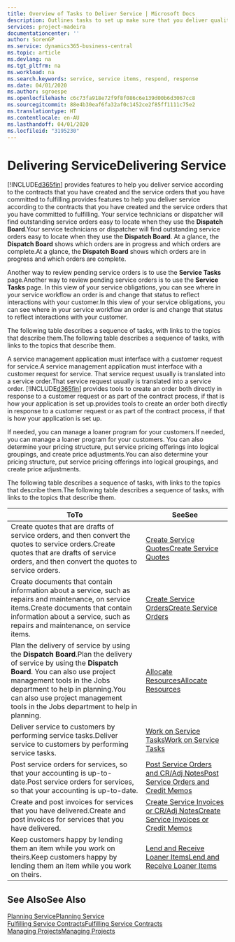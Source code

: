 ```yaml
---
title: Overview of Tasks to Deliver Service | Microsoft Docs
description: Outlines tasks to set up make sure that you deliver quality service and live up to agreements with customers.
services: project-madeira
documentationcenter: ''
author: SorenGP
ms.service: dynamics365-business-central
ms.topic: article
ms.devlang: na
ms.tgt_pltfrm: na
ms.workload: na
ms.search.keywords: service, service items, respond, response
ms.date: 04/01/2020
ms.author: sgroespe
ms.openlocfilehash: c6c73fa918e72f9f8f086c6e139d00b6d3067cc8
ms.sourcegitcommit: 88e4b30eaf6fa32af0c1452ce2f85ff1111c75e2
ms.translationtype: HT
ms.contentlocale: en-AU
ms.lasthandoff: 04/01/2020
ms.locfileid: "3195230"
---
```

# <a name="delivering-service"></a><span data-ttu-id="bd9b6-103">Delivering Service</span><span class="sxs-lookup"><span data-stu-id="bd9b6-103">Delivering Service</span></span>
[!INCLUDE[d365fin](includes/d365fin_md.md)] <span data-ttu-id="bd9b6-104">provides features to help you deliver service according to the contracts that you have created and the service orders that you have committed to fulfilling.</span><span class="sxs-lookup"><span data-stu-id="bd9b6-104">provides features to help you deliver service according to the contracts that you have created and the service orders that you have committed to fulfilling.</span></span> <span data-ttu-id="bd9b6-105">Your service technicians or dispatcher will find outstanding service orders easy to locate when they use the **Dispatch Board**.</span><span class="sxs-lookup"><span data-stu-id="bd9b6-105">Your service technicians or dispatcher will find outstanding service orders easy to locate when they use the **Dispatch Board**.</span></span> <span data-ttu-id="bd9b6-106">At a glance, the **Dispatch Board** shows which orders are in progress and which orders are complete.</span><span class="sxs-lookup"><span data-stu-id="bd9b6-106">At a glance, the **Dispatch Board** shows which orders are in progress and which orders are complete.</span></span>  
  
<span data-ttu-id="bd9b6-107">Another way to review pending service orders is to use the **Service Tasks** page.</span><span class="sxs-lookup"><span data-stu-id="bd9b6-107">Another way to review pending service orders is to use the **Service Tasks** page.</span></span> <span data-ttu-id="bd9b6-108">In this view of your service obligations, you can see where in your service workflow an order is and change that status to reflect interactions with your customer.</span><span class="sxs-lookup"><span data-stu-id="bd9b6-108">In this view of your service obligations, you can see where in your service workflow an order is and change that status to reflect interactions with your customer.</span></span>  
  
<span data-ttu-id="bd9b6-109">The following table describes a sequence of tasks, with links to the topics that describe them.</span><span class="sxs-lookup"><span data-stu-id="bd9b6-109">The following table describes a sequence of tasks, with links to the topics that describe them.</span></span>   

<span data-ttu-id="bd9b6-110">A service management application must interface with a customer request for service.</span><span class="sxs-lookup"><span data-stu-id="bd9b6-110">A service management application must interface with a customer request for service.</span></span> <span data-ttu-id="bd9b6-111">That service request usually is translated into a service order.</span><span class="sxs-lookup"><span data-stu-id="bd9b6-111">That service request usually is translated into a service order.</span></span> [!INCLUDE[d365fin](includes/d365fin_md.md)] <span data-ttu-id="bd9b6-112">provides tools to create an order both directly in response to a customer request or as part of the contract process, if that is how your application is set up.</span><span class="sxs-lookup"><span data-stu-id="bd9b6-112">provides tools to create an order both directly in response to a customer request or as part of the contract process, if that is how your application is set up.</span></span>  
  
<span data-ttu-id="bd9b6-113">If needed, you can manage a loaner program for your customers.</span><span class="sxs-lookup"><span data-stu-id="bd9b6-113">If needed, you can manage a loaner program for your customers.</span></span> <span data-ttu-id="bd9b6-114">You can also determine your pricing structure, put service pricing offerings into logical groupings, and create price adjustments.</span><span class="sxs-lookup"><span data-stu-id="bd9b6-114">You can also determine your pricing structure, put service pricing offerings into logical groupings, and create price adjustments.</span></span>  
  
<span data-ttu-id="bd9b6-115">The following table describes a sequence of tasks, with links to the topics that describe them.</span><span class="sxs-lookup"><span data-stu-id="bd9b6-115">The following table describes a sequence of tasks, with links to the topics that describe them.</span></span>   
  
|<span data-ttu-id="bd9b6-116">**To**</span><span class="sxs-lookup"><span data-stu-id="bd9b6-116">**To**</span></span>|<span data-ttu-id="bd9b6-117">**See**</span><span class="sxs-lookup"><span data-stu-id="bd9b6-117">**See**</span></span>|  
|------------|-------------|  
|<span data-ttu-id="bd9b6-118">Create quotes that are drafts of service orders, and then convert the quotes to service orders.</span><span class="sxs-lookup"><span data-stu-id="bd9b6-118">Create quotes that are drafts of service orders, and then convert the quotes to service orders.</span></span>|[<span data-ttu-id="bd9b6-119">Create Service Quotes</span><span class="sxs-lookup"><span data-stu-id="bd9b6-119">Create Service Quotes</span></span>](service-how-to-create-service-quotes.md)|
|<span data-ttu-id="bd9b6-120">Create documents that contain information about a service, such as repairs and maintenance, on service items.</span><span class="sxs-lookup"><span data-stu-id="bd9b6-120">Create documents that contain information about a service, such as repairs and maintenance, on service items.</span></span>|[<span data-ttu-id="bd9b6-121">Create Service Orders</span><span class="sxs-lookup"><span data-stu-id="bd9b6-121">Create Service Orders</span></span>](service-how-to-create-service-orders.md)|
|<span data-ttu-id="bd9b6-122">Plan the delivery of service by using the **Dispatch Board**.</span><span class="sxs-lookup"><span data-stu-id="bd9b6-122">Plan the delivery of service by using the **Dispatch Board**.</span></span> <span data-ttu-id="bd9b6-123">You can also use project management tools in the Jobs department to help in planning.</span><span class="sxs-lookup"><span data-stu-id="bd9b6-123">You can also use project management tools in the Jobs department to help in planning.</span></span>|[<span data-ttu-id="bd9b6-124">Allocate Resources</span><span class="sxs-lookup"><span data-stu-id="bd9b6-124">Allocate Resources</span></span>](service-how-to-allocate-resources.md)|  
|<span data-ttu-id="bd9b6-125">Deliver service to customers by performing service tasks.</span><span class="sxs-lookup"><span data-stu-id="bd9b6-125">Deliver service to customers by performing service tasks.</span></span>|[<span data-ttu-id="bd9b6-126">Work on Service Tasks</span><span class="sxs-lookup"><span data-stu-id="bd9b6-126">Work on Service Tasks</span></span>](service-how-to-work-on-service-tasks.md)|  
|<span data-ttu-id="bd9b6-127">Post service orders for services, so that your accounting is up-to-date.</span><span class="sxs-lookup"><span data-stu-id="bd9b6-127">Post service orders for services, so that your accounting is up-to-date.</span></span>|[<span data-ttu-id="bd9b6-128">Post Service Orders and CR/Adj Notes</span><span class="sxs-lookup"><span data-stu-id="bd9b6-128">Post Service Orders and Credit Memos</span></span>](service-how-to-post-service-orders.md)|  
|<span data-ttu-id="bd9b6-129">Create and post invoices for services that you have delivered.</span><span class="sxs-lookup"><span data-stu-id="bd9b6-129">Create and post invoices for services that you have delivered.</span></span>|[<span data-ttu-id="bd9b6-130">Create Service Invoices or CR/Adj Notes</span><span class="sxs-lookup"><span data-stu-id="bd9b6-130">Create Service Invoices or Credit Memos</span></span>](service-how-create-invoices.md)|  
|<span data-ttu-id="bd9b6-131">Keep customers happy by lending them an item while you work on theirs.</span><span class="sxs-lookup"><span data-stu-id="bd9b6-131">Keep customers happy by lending them an item while you work on theirs.</span></span>| [<span data-ttu-id="bd9b6-132">Lend and Receive Loaner Items</span><span class="sxs-lookup"><span data-stu-id="bd9b6-132">Lend and Receive Loaner Items</span></span>](service-how-to-lend-receive-loaners.md)|
  
## <a name="see-also"></a><span data-ttu-id="bd9b6-133">See Also</span><span class="sxs-lookup"><span data-stu-id="bd9b6-133">See Also</span></span>  
[<span data-ttu-id="bd9b6-134">Planning Service</span><span class="sxs-lookup"><span data-stu-id="bd9b6-134">Planning Service</span></span>](service-plan-service.md)  
[<span data-ttu-id="bd9b6-135">Fulfilling Service Contracts</span><span class="sxs-lookup"><span data-stu-id="bd9b6-135">Fulfilling Service Contracts</span></span>](service-fulfill-service-contracts.md)  
[<span data-ttu-id="bd9b6-136">Managing Projects</span><span class="sxs-lookup"><span data-stu-id="bd9b6-136">Managing Projects</span></span>](projects-manage-projects.md)  
